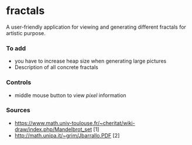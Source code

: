 # fractals
A user-friendly application for viewing and generating different fractals for artistic purpose.

### To add
- you have to increase heap size when generating large pictures
- Description of all concrete fractals

### Controls
- middle mouse button to view *pixel* information

### Sources
- https://www.math.univ-toulouse.fr/~cheritat/wiki-draw/index.php/Mandelbrot_set [1]
- http://math.unipa.it/~grim/Jbarrallo.PDF [2]